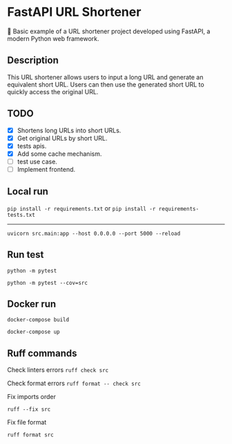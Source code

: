# FastAPI URL Shortener

🐍 Basic example of a URL shortener project developed using FastAPI, a modern Python web framework.

## Description

This URL shortener allows users to input a long URL and generate an equivalent short URL. Users can then use the generated short URL to quickly access the original URL.

## TODO
- [x] Shortens long URLs into short URLs.
- [x] Get original URLs by short URL.
- [x] tests apis.
- [x] Add some cache mechanism.
- [ ] test use case.
- [ ] Implement frontend.

## Local run
````pip install -r requirements.txt```` or ````pip install -r requirements-tests.txt````
___
````uvicorn src.main:app --host 0.0.0.0 --port 5000 --reload````

## Run test
````python -m pytest````

````python -m pytest --cov=src````

## Docker run
````docker-compose build````

````docker-compose up````

## Ruff commands
Check linters errors
````ruff check src````

Check format errors
````ruff format -- check src````

Fix imports order

````ruff --fix src````

Fix file format

````ruff format src````

